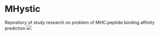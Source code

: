 # MHystic

Repository of study research on problem of MHC:peptide binding affinity prediction
![](https://pp.vk.me/c626817/v626817709/449de/JirI3zVi49M.jpg)
